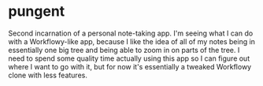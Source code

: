 pungent
========

Second incarnation of a personal note-taking app. I'm seeing what I can do with a Workflowy-like app, because I like the idea of all of my notes being in essentially one big tree and being able to zoom in on parts of the tree. I need to spend some quality time actually using this app so  I can figure out where I want to go with it, but for now it's essentially a tweaked Workflowy clone with less features.